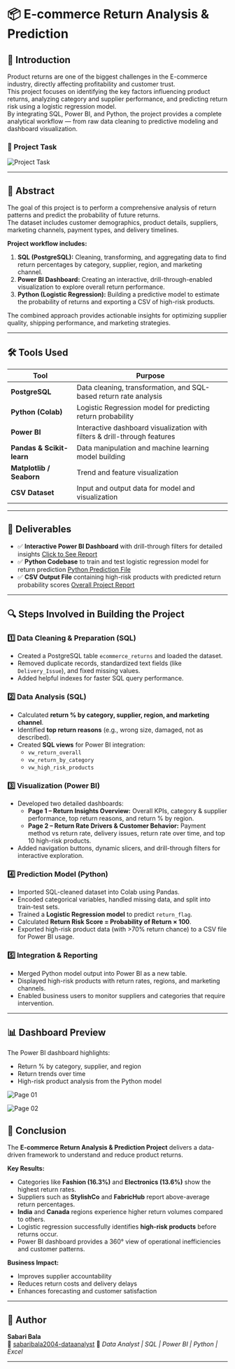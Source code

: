 # 📦 E-commerce Return Analysis & Prediction

## 🧩 Introduction
Product returns are one of the biggest challenges in the E-commerce industry, directly affecting profitability and customer trust.  
This project focuses on identifying the key factors influencing product returns, analyzing category and supplier performance, and predicting return risk using a logistic regression model.  
By integrating SQL, Power BI, and Python, the project provides a complete analytical workflow — from raw data cleaning to predictive modeling and dashboard visualization.

### 📌 Project Task
![Project Task](https://github.com/user-attachments/assets/1cd6a1af-92c7-4ed6-8fb0-135fc7178ad4)

---

## 🧠 Abstract
The goal of this project is to perform a comprehensive analysis of return patterns and predict the probability of future returns.  
The dataset includes customer demographics, product details, suppliers, marketing channels, payment types, and delivery timelines.  

**Project workflow includes:**
1. **SQL (PostgreSQL):** Cleaning, transforming, and aggregating data to find return percentages by category, supplier, region, and marketing channel.  
2. **Power BI Dashboard:** Creating an interactive, drill-through-enabled visualization to explore overall return performance.  
3. **Python (Logistic Regression):** Building a predictive model to estimate the probability of returns and exporting a CSV of high-risk products.

The combined approach provides actionable insights for optimizing supplier quality, shipping performance, and marketing strategies.

---

## 🛠️ Tools Used
| Tool | Purpose |
|------|----------|
| **PostgreSQL** | Data cleaning, transformation, and SQL-based return rate analysis |
| **Python (Colab)** | Logistic Regression model for predicting return probability |
| **Power BI** | Interactive dashboard visualization with filters & drill-through features |
| **Pandas & Scikit-learn** | Data manipulation and machine learning model building |
| **Matplotlib / Seaborn** | Trend and feature visualization |
| **CSV Dataset** | Input and output data for model and visualization |

---

## 🚀 Deliverables
- ✅ **Interactive Power BI Dashboard** with drill-through filters for detailed insights  <a href="https://github.com/sabaribala2004-dataanalyst/E-commerce-Return-Rate-Reduction-Analysis/blob/main/Rate%20Reduction%20Analysis%20Dashboard.pbix"> Click to See Report</a>
- ✅ **Python Codebase** to train and test logistic regression model for return prediction <a href="https://github.com/sabaribala2004-dataanalyst/E-commerce-Return-Rate-Reduction-Analysis/blob/main/Return%20Risk%20Prediction.py"> Python Prediction File</a>
- ✅ **CSV Output File** containing high-risk products with predicted return probability scores  <a href="https://github.com/sabaribala2004-dataanalyst/E-commerce-Return-Rate-Reduction-Analysis/blob/main/Project%20Report.pdf"> Overall Project Report</a>

---

## 🔍 Steps Involved in Building the Project

### 1️⃣ Data Cleaning & Preparation (SQL)
- Created a PostgreSQL table `ecommerce_returns` and loaded the dataset.  
- Removed duplicate records, standardized text fields (like `Delivery_Issue`), and fixed missing values.  
- Added helpful indexes for faster SQL query performance.

### 2️⃣ Data Analysis (SQL)
- Calculated **return % by category, supplier, region, and marketing channel**.  
- Identified **top return reasons** (e.g., wrong size, damaged, not as described).  
- Created **SQL views** for Power BI integration:
  - `vw_return_overall`
  - `vw_return_by_category`
  - `vw_high_risk_products`

### 3️⃣ Visualization (Power BI)
- Developed two detailed dashboards:
  - **Page 1 – Return Insights Overview:** Overall KPIs, category & supplier performance, top return reasons, and return % by region.  
  - **Page 2 – Return Rate Drivers & Customer Behavior:** Payment method vs return rate, delivery issues, return rate over time, and top 10 high-risk products.  
- Added navigation buttons, dynamic slicers, and drill-through filters for interactive exploration.

### 4️⃣ Prediction Model (Python)
- Imported SQL-cleaned dataset into Colab using Pandas.  
- Encoded categorical variables, handled missing data, and split into train-test sets.  
- Trained a **Logistic Regression model** to predict `return_flag`.  
- Calculated **Return Risk Score = Probability of Return × 100**.  
- Exported high-risk product data (with >70% return chance) to a CSV file for Power BI usage.

### 5️⃣ Integration & Reporting
- Merged Python model output into Power BI as a new table.  
- Displayed high-risk products with return rates, regions, and marketing channels.  
- Enabled business users to monitor suppliers and categories that require intervention.

---
## 📊 Dashboard Preview
The Power BI dashboard highlights:
- Return % by category, supplier, and region
- Return trends over time
- High-risk product analysis from the Python model

![Page 01](https://github.com/user-attachments/assets/cc8553a7-e19c-4f3d-acb8-9fec6fc40f42)

![Page 02](https://github.com/user-attachments/assets/d4778cc5-9b3b-4876-a64f-5658a162d330)



## 🎯 Conclusion
The **E-commerce Return Analysis & Prediction Project** delivers a data-driven framework to understand and reduce product returns.  

**Key Results:**
- Categories like **Fashion (16.3%)** and **Electronics (13.6%)** show the highest return rates.  
- Suppliers such as **StylishCo** and **FabricHub** report above-average return percentages.  
- **India** and **Canada** regions experience higher return volumes compared to others.  
- Logistic regression successfully identifies **high-risk products** before returns occur.  
- Power BI dashboard provides a 360° view of operational inefficiencies and customer patterns.  

**Business Impact:**
- Improves supplier accountability  
- Reduces return costs and delivery delays  
- Enhances forecasting and customer satisfaction  

---

## 👤 Author
**Sabari Bala**  
📧  <a href=" https://github.com/sabaribala2004-dataanalyst"> sabaribala2004-dataanalyst</a> 
💼 *Data Analyst | SQL | Power BI | Python | Excel*

---


